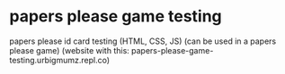 # papers please game testing
papers please id card testing (HTML, CSS, JS) (can be used in a papers please game) (website with this: papers-please-game-testing.urbigmumz.repl.co)
